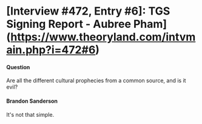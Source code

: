 # [Interview #472, Entry #6]: TGS Signing Report - Aubree Pham](https://www.theoryland.com/intvmain.php?i=472#6)

#### Question

Are all the different cultural prophecies from a common source, and is it evil?

#### Brandon Sanderson

It's not that simple.

